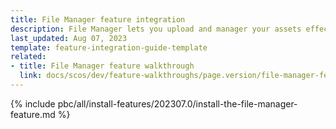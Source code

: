 ```yaml
---
title: File Manager feature integration
description: File Manager lets you upload and manager your assets effectively.
last_updated: Aug 07, 2023
template: feature-integration-guide-template
related:
- title: File Manager feature walkthrough
  link: docs/scos/dev/feature-walkthroughs/page.version/file-manager-feature-walkthrough.html
---
```


{% include pbc/all/install-features/202307.0/install-the-file-manager-feature.md %} <!-- To edit, see /_includes/pbc/all/install-features/202307.0/install-the-file-manager-feature.md -->
